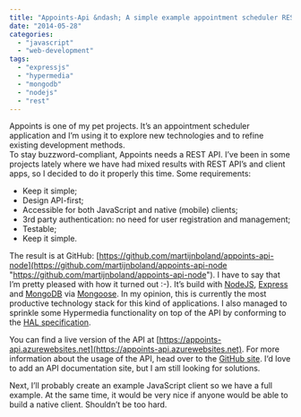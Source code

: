 ```yaml
---
title: "Appoints-Api &ndash; A simple example appointment scheduler REST API"
date: "2014-05-28"
categories: 
  - "javascript"
  - "web-development"
tags: 
  - "expressjs"
  - "hypermedia"
  - "mongodb"
  - "nodejs"
  - "rest"
---
```


Appoints is one of my pet projects. It’s an appointment scheduler application and I’m using it to explore new technologies and to refine existing development methods.  
To stay buzzword-compliant, Appoints needs a REST API. I’ve been in some projects lately where we have had mixed results with REST API’s and client apps, so I decided to do it properly this time. Some requirements:

- Keep it simple;
- Design API-first;
- Accessible for both JavaScript and native (mobile) clients;
- 3rd party authentication: no need for user registration and management;
- Testable;
- Keep it simple.

The result is at GitHub: [https://github.com/martijnboland/appoints-api-node](https://github.com/martijnboland/appoints-api-node "https://github.com/martijnboland/appoints-api-node"). I have to say that I’m pretty pleased with how it turned out :-). It’s build with [NodeJS](http://nodejs.org/), [Express](http://expressjs.com/) and [MongoDB](http://www.mongodb.org/) via [Mongoose](http://mongoosejs.com/). In my opinion, this is currently the most productive technology stack for this kind of applications. I also managed to sprinkle some Hypermedia functionality on top of the API by conforming to the [HAL specification](http://stateless.co/hal_specification.html).

You can find a live version of the API at [https://appoints-api.azurewebsites.net](https://appoints-api.azurewebsites.net). For more information about the usage of the API, head over to the [GitHub site](https://github.com/martijnboland/appoints-api-node). I‘d love to add an API documentation site, but I am still looking for solutions.

Next, I’ll probably create an example JavaScript client so we have a full example. At the same time, it would be very nice if anyone would be able to build a native client. Shouldn’t be too hard.
